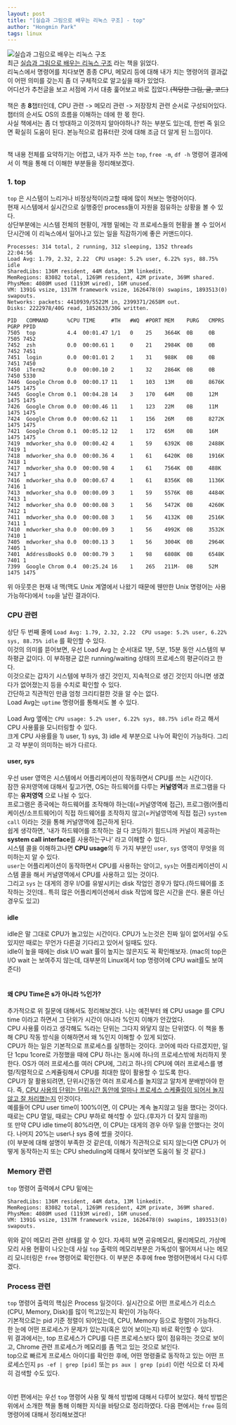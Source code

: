 ```yaml
---
layout: post
title: "[실습과 그림으로 배우는 리눅스 구조] - top"
author: "Hongmin Park"
tags: linux
---
```


![실습과 그림으로 배우는 리눅스 구조](http://www.hanbit.co.kr/data/books/B2453522793_l.jpg)<br>
최근 [실습과 그림으로 배우는 리눅스 구조](http://www.hanbit.co.kr/store/books/look.php?p_code=B2453522793) 라는 책을 읽었다.<br>
리눅스에서 명령어를 치다보면 종종 CPU, 메모리 등에 대해 내가 치는 명령어의 결과값이 어떤 의미를 갖는지 좀 더 구체적으로 알고싶을 때가 있었다. <br>
어디선가 추천글을 보고 서점에 가서 대충 훑어보고 바로 집었다.~~(적당한 그림, 글, 코드)~~<br><br>
책은 총 **8**챕터인데, CPU 관련 -> 메모리 관련 -> 저장장치 관련 순서로 구성되어있다. 챕터의 순서도 OS의 흐름을 이해하는 데에 한 몫 한다.<br>
사실 책에서는 좀 더 방대하고 이것까지 알아야하나? 하는 부분도 있는데, 한번 죽 읽으면 확실히 도움이 된다. 본능적으로 컴퓨터란 것에 대해 조금 더 알게 된 느낌이다. <br><br>

책 내용 전체를 요약하기는 어렵고, 내가 자주 쓰는 `top`, `free -m`, `df -h` 명령어 결과에서 이 책을 통해 더 이해한 부분들을 정리해보겠다.

### 1. top
`top` 은 시스템이 느리거나 비정상적이라고할 때에 많이 쳐보는 명령어이다.<br>
현재 시스템에서 실시간으로 실행중인 process들이 자원을 점유하는 상황을 볼 수 있다.<br>
상단부분에는 시스템 전체의 현황이, 개행 밑에는 각 프로세스들의 현황을 볼 수 있어서 단시간에 이 리눅스에서 일어나고 있는 일을 직감하기에 좋은 커맨드이다.<br>

```console
Processes: 314 total, 2 running, 312 sleeping, 1352 threads                   22:04:56
Load Avg: 1.79, 2.32, 2.22  CPU usage: 5.2% user, 6.22% sys, 88.75% idle
SharedLibs: 136M resident, 44M data, 13M linkedit.
MemRegions: 83082 total, 1269M resident, 42M private, 369M shared.
PhysMem: 4080M used (1193M wired), 16M unused.
VM: 1391G vsize, 1317M framework vsize, 1626478(0) swapins, 1893513(0) swapouts.
Networks: packets: 4410939/5522M in, 2399371/2658M out.
Disks: 2222978/40G read, 1852633/30G written.

PID   COMMAND      %CPU TIME     #TH   #WQ  #PORT MEM    PURG   CMPRS  PGRP PPID
7505  top          4.4  00:01.47 1/1   0    25    3664K  0B     0B     7505 7452
7452  zsh          0.0  00:00.61 1     0    21    2984K  0B     0B     7452 7451
7451  login        0.0  00:01.01 2     1    31    988K   0B     0B     7451 7450
7450  iTerm2       0.0  00:00.10 2     1    32    2864K  0B     0B     7450 5330
7446  Google Chrom 0.0  00:00.17 11    1    103   13M    0B     8676K  1475 1475
7445  Google Chrom 0.1  00:04.28 14    3    170   64M    0B     12M    1475 1475
7426  Google Chrom 0.0  00:00.46 11    1    123   22M    0B     11M    1475 1475
7424  Google Chrom 0.0  00:00.62 11    1    156   26M    0B     8272K  1475 1475
7421  Google Chrom 0.1  00:05.12 12    1    172   65M    0B     16M    1475 1475
7419  mdworker_sha 0.0  00:00.42 4     1    59    6392K  0B     2488K  7419 1
7418  mdworker_sha 0.0  00:00.36 4     1    61    6420K  0B     1916K  7418 1
7417  mdworker_sha 0.0  00:00.98 4     1    61    7564K  0B     488K   7417 1
7416  mdworker_sha 0.0  00:00.67 4     1    61    8356K  0B     1136K  7416 1
7413  mdworker_sha 0.0  00:00.09 3     1    59    5576K  0B     4484K  7413 1
7412  mdworker_sha 0.0  00:00.08 3     1    56    5472K  0B     4260K  7412 1
7411  mdworker_sha 0.0  00:00.08 3     1    56    4132K  0B     2516K  7411 1
7410  mdworker_sha 0.0  00:00.09 3     1    56    4992K  0B     3532K  7410 1
7405  mdworker_sha 0.0  00:00.13 3     1    56    3004K  0B     2964K  7405 1
7401  AddressBookS 0.0  00:00.79 3     1    98    6808K  0B     6548K  7401 1
7399  Google Chrom 0.4  00:25.24 16    1    265   211M-  0B     52M    1475 1475
```
위 아웃풋은 현재 내 맥(맥도 Unix 계열에서 나왔기 때문에 웬만한 Unix 명령어는 사용가능하다)에서 `top`을 날린 결과이다.<br>
### CPU 관련
상단 두 번째 줄에 `Load Avg: 1.79, 2.32, 2.22  CPU usage: 5.2% user, 6.22% sys, 88.75% idle` 를 확인할 수 있다.<br>
이것의 의미를 뜯어보면, 우선 Load Avg 는 순서대로 1분, 5분, 15분 동안 시스템의 부하평균 값이다. 이 부하평균 값은 running/waiting 상태의 프로세스의 평균이라고 한다.<br>
이것으로는 갑자기 시스템에 부하가 생긴 것인지, 지속적으로 생긴 것인지 아니면 생겼다가 없어졌는지 등을 수치로 확인할 수 있다.<br>
간단하고 직관적인 만큼 엄청 크리티컬한 것을 알 수는 없다. <br>
Load Avg는 `uptime` 명령어를 통해서도 볼 수 있다. <br><br>
Load Avg 옆에는 `CPU usage: 5.2% user, 6.22% sys, 88.75% idle` 라고 해서 CPU 사용률을 모니터링할 수 있다. <br>
크게 CPU 사용률을 1) user, 1) sys, 3) idle 세 부분으로 나누어 확인이 가능하다. 그리고 각 부분이 의미하는 바가 다르다.<br>
#### user, sys
우선 user 영역은 시스템에서 어플리케이션이 작동하면서 CPU를 쓰는 시간이다. <br>
잠깐 유저영역에 대해서 짚고가면, OS는 하드웨어를 다루는 **커널영역**과 프로그램을 다루는 **유저영역** 으로 나뉠 수 있다. <br>
프로그램은 종국에는 하드웨어를 조작해야 하는데(=커널영역에 접근), 프로그램(어플리케이션/소프트웨어)이 직접 하드웨어를 조작하지 않고(=커널영역에 직접 접근) `system call` 이라는 것을 통해 커널영역에 접근하게 된다. <br>
쉽게 생각하면, '내가 하드웨어를 조작하는 걸 다 코딩하기 힘드니까 커널이 제공하는 **system call interface**를 사용하는구나' 라고 이해할 수 있다.<br>
시스템 콜을 이해하고나면 **CPU usage**의 두 가지 부분인 `user`, `sys` 영역이 무엇을 의미하는지 알 수 있다.<br>
`user`는 어플리케이션이 동작하면서 CPU를 사용하는 양이고, `sys`는 어플리케이션이 시스템 콜을 해서 커널영역에서 CPU를 사용하고 있는 것이다.<br>
그리고 `sys` 는 대게의 경우 I/O를 유발시키는 disk 작업인 경우가 많다.(하드웨어를 조작하는 것인데.. 특히 많은 어플리케이션에서 disk 작업에 많은 시간을 쓴다. 물론 아닌 경우도 있고)<br>
#### idle
idle은 말 그대로 CPU가 놀고있는 시간이다. CPU가 노는것은 진짜 일이 없어서일 수도 있지만 때로는 무언가 다른걸 기다리고 있어서 일때도 있다.<br>
idle이 높을 때에는 disk I/O wait 률이 높지는 않은지도 꼭 확인해보자. (mac의 top은 I/O wait 는 보여주지 않는데, 대부분의 Linux에서 top 명령어에 CPU wait률도 보여준다)
<br><br>
#### 왜 CPU Time은 s가 아니라 %인가?
추가적으로 위 질문에 대해서도 정리해보겠다. 나는 예전부터 왜 CPU usage 를 CPU time 이라고 하면서 그 단위가 시간이 아니라 %인지 이해가 안갔었다.<br>
CPU 사용률 이라고 생각해도 %라는 단위는 그다지 와닿지 않는 단위였다. 이 책을 통해 CPU 작동 방식을 이해하면서 왜 %인지 이해할 수 있게 되었다.<br>
CPU가 하는 일은 기본적으로 프로세스를 실행하는 것이다. 코어에 따라 다르겠지만, 일단 1cpu 1core로 가정했을 때에 CPU 하나는 동시에 하나의 프로세스밖에 처리하지 못한다. OS가 여러 프로세스를 여러 CPU에, 그리고 하나의 CPU에 여러 프로세스를 병렬/직렬적으로 스케쥴링해서 CPU를 최대한 많이 활용할 수 있도록 한다.<br>
CPU가 잘 활용되려면, 단위시간동안 여러 프로세스를 놀지않고 알차게 분배받아야 한다. 즉, <ins>CPU 사용의 단위는 단위시간 동안에 얼마나 프로세스 스케쥴링이 되어서 놀지 않고 잘 처리했는지</ins> 인것이다. <br>
예를들어 CPU user time이 100%이면, 이 CPU는 계속 놀지않고 일을 했다는 것이다. 때로는 CPU 열일, 때로는 CPU 부하로 해석할 수 있다.(후자가 더 잦지 않을까)<br>
또 만약 CPU idle time이 80%라면, 이 CPU는 대게의 경우 아무 일을 안했다는 것이다. 나머지 20%는 user나 sys 중에 썼을 것이다.<br>
(이 부분에 대해 설명이 부족한 것 같은데, 이해가 직관적으로 되지 않는다면 CPU가 어떻게 동작하는지 또는 CPU sheduling에 대해서 찾아보면 도움이 될 것 같다.)



### Memory 관련
`top` 명령어 출력에서 CPU 밑에는 
```console
SharedLibs: 136M resident, 44M data, 13M linkedit.
MemRegions: 83082 total, 1269M resident, 42M private, 369M shared.
PhysMem: 4080M used (1193M wired), 16M unused.
VM: 1391G vsize, 1317M framework vsize, 1626478(0) swapins, 1893513(0) swapouts.
```
위와 같이 메모리 관련 상태를 알 수 있다. 자세히 보면 공유메모리, 물리메모리, 가상메모리 사용 현황이 나오는데 사실 `top` 출력의 메모리부분은 가독성이 떨어져서 나는 메모리 모니터링은 `free` 명령어로 확인한다. 이 부분은 추후에 free 명령어편에서 다시 다루겠다.


### Process 관련
`top` 명령어 출력의 핵심은 Process 일것이다. 실시간으로 어떤 프로세스가 리소스(CPU, Memory, Disk)를 많이 먹고있는지 확인이 가능하다.<br>
기본적으로는 pid 기준 정렬이 되어있는데, CPU, Memory 등으로 정렬이 가능하다.<br>
한 눈에 어떤 프로세스가 문제가 있는지(혹은 있어 보이는지) 바로 확인할 수 있다. <br>
위 결과에서는, top 프로세스가 CPU를 다른 프로세스보다 많이 점유하는 것으로 보이고, Chrome 관련 프로세스가 메모리를 좀 먹고 있는 것으로 보인다.<br>
top으로 빠르게 프로세스 아이디를 확인한 후에, 어떤 명령줄로 동작하고 있는 어떤 프로세스인지 `ps -ef | grep [pid]` 또는 `ps aux | grep [pid]` 이런 식으로 더 자세히 검색할 수도 있다.
<br><br><br>
이번 편에서는 우선 `top` 명령어 사용 및 해석 방법에 대해서 다루어 보았다. 해석 방법은 위에서 소개한 책을 통해 이해한 지식을 바탕으로 정리하였다.
다음 편에서는 `free` 등의 명령어에 대해서 정리해보겠다!



